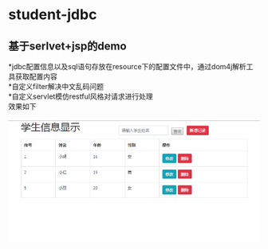# student-jdbc
基于serlvet+jsp的demo
---------------------
*jdbc配置信息以及sql语句存放在resource下的配置文件中，通过dom4j解析工具获取配置内容</br>
*自定义filter解决中文乱码问题</br>
*自定义servlet模仿restful风格对请求进行处理</br>
效果如下</br></br>
![图片](https://github.com/GX321/student-jdbc/blob/master/src/main/webapp/WEB-INF/img/show.PNG)
